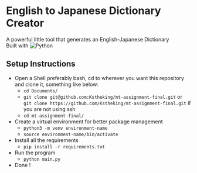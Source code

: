 # English to Japanese Dictionary Creator 
A powerful little tool that generates an English-Japanese Dictionary  
Built with ![Python](https://img.shields.io/badge/Python-3776AB?style=for-the-badge&logo=python&logoColor=white)

## Setup Instructions

- Open a Shell preferably bash, cd to wherever you want this repository and clone it, something like below: 
    - `cd Documents/`
    - `git clone git@github.com:Kstheking/mt-assignment-final.git` or `git clone https://github.com/Kstheking/mt-assignment-final.git` if you are not using ssh
    - `cd mt-assignment-final/`
- Create a virtual environment for better package management
    - `python3 -m venv environment-name`
    - `source environment-name/bin/activate`
- Install all the requirements 
    - `pip install -r requirements.txt`
- Run the program 
    - `python main.py`
- Done !